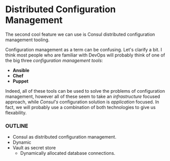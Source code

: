 # Distributed Configuration Management

The second cool feature we can use is Consul distributed configuration management tooling.


Configuration management as a term can be confusing. Let's clarify
a bit. I think most people who are familiar with DevOps will probably think
of one of the big three _configuration management tools_:

 - __Ansible__
 - __Chef__ 
 - __Puppet__
 
Indeed, all of these tools can be used to solve the problems of configuration 
management, however all of these seem to take an _infrastructure_ focused approach, 
while _Consul's_ configuration solution is _application_ focused. In fact, we will probably use
a combination of both technologies to give us flexability.



### OUTLINE

- Consul as distributed configuration management.
- Dynamic
- Vault as secret store
    - Dynamically allocated database connections.